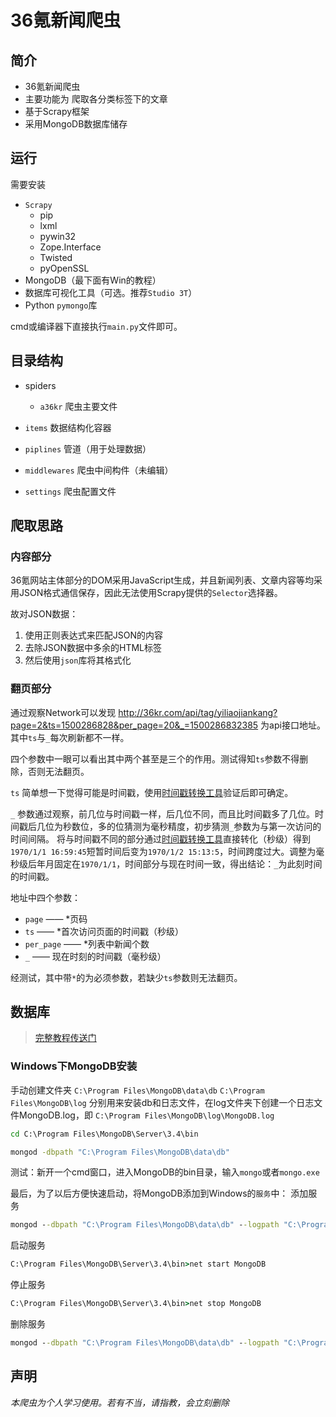 # 36氪新闻爬虫

## 简介

- 36氪新闻爬虫
- 主要功能为  爬取各分类标签下的文章
- 基于Scrapy框架
- 采用MongoDB数据库储存


## 运行
需要安装
- `Scrapy`
  - pip
  - lxml
  - pywin32
  - Zope.Interface
  - Twisted
  - pyOpenSSL
- MongoDB（最下面有Win的教程）
- 数据库可视化工具（可选。推荐`Studio 3T`）
- Python `pymongo`库

cmd或编译器下直接执行`main.py`文件即可。


## 目录结构

- spiders
  - `a36kr` 爬虫主要文件


- `items` 数据结构化容器

- `piplines` 管道（用于处理数据）

- `middlewares` 爬虫中间构件（未编辑）

- `settings` 爬虫配置文件


## 爬取思路

### 内容部分
36氪网站主体部分的DOM采用JavaScript生成，并且新闻列表、文章内容等均采用JSON格式通信保存，因此无法使用Scrapy提供的`Selector`选择器。

故对JSON数据：
1. 使用正则表达式来匹配JSON的内容
2. 去除JSON数据中多余的HTML标签
3. 然后使用`json`库将其格式化

### 翻页部分

通过观察Network可以发现 http://36kr.com/api/tag/yiliaojiankang?page=2&ts=1500286828&per_page=20&_=1500286832385 为api接口地址。其中`ts`与`_`每次刷新都不一样。

四个参数中一眼可以看出其中两个甚至是三个的作用。测试得知`ts`参数不得删除，否则无法翻页。

`ts` 简单想一下觉得可能是时间戳，使用[时间戳转换工具](http://tool.chinaz.com/tools/unixtime.aspx)验证后即可确定。

`_` 参数通过观察，前几位与时间戳一样，后几位不同，而且比时间戳多了几位。时间戳后几位为秒数位，多的位猜测为毫秒精度，初步猜测`_`参数为与第一次访问的时间间隔。
将与时间戳不同的部分通过[时间戳转换工具](http://tool.chinaz.com/tools/unixtime.aspx)直接转化（秒级）得到`1970/1/1 16:59:45`短暂时间后变为`1970/1/2 15:13:5`，时间跨度过大。调整为毫秒级后年月固定在`1970/1/1`，时间部分与现在时间一致，得出结论：`_`为此刻时间的时间戳。

地址中四个参数：
- `page` —— \*页码
- `ts` —— \*首次访问页面的时间戳（秒级）
- `per_page` —— \*列表中新闻个数
- `_` —— 现在时刻的时间戳（毫秒级）

经测试，其中带`*`的为必须参数，若缺少`ts`参数则无法翻页。


## 数据库

> [完整教程传送门](http://www.jianshu.com/p/9e5bc16c48c3)

### Windows下MongoDB安装

手动创建文件夹
`C:\Program Files\MongoDB\data\db`
`C:\Program Files\MongoDB\log`
分别用来安装db和日志文件，在log文件夹下创建一个日志文件MongoDB.log，即
`C:\Program Files\MongoDB\log\MongoDB.log`
```cmd
cd C:\Program Files\MongoDB\Server\3.4\bin
```
```cmd
mongod -dbpath "C:\Program Files\MongoDB\data\db"
```

测试：新开一个cmd窗口，进入MongoDB的bin目录，输入`mongo`或者`mongo.exe`

最后，为了以后方便快速启动，将MongoDB添加到Windows的`服务`中：
添加服务
```cmd
mongod --dbpath "C:\Program Files\MongoDB\data\db" --logpath "C:\Program Files\MongoDB\log\MongoDB.log" --install --serviceName "MongoDB"
```

启动服务
```cmd
C:\Program Files\MongoDB\Server\3.4\bin>net start MongoDB
```

停止服务
```cmd
C:\Program Files\MongoDB\Server\3.4\bin>net stop MongoDB
```

删除服务
```cmd
mongod --dbpath "C:\Program Files\MongoDB\data\db" --logpath "C:\Program Files\MongoDB\log\MongoDB.log" --remove --serviceName "MongoDB"
```


## 声明
*本爬虫为个人学习使用。若有不当，请指教，会立刻删除*
